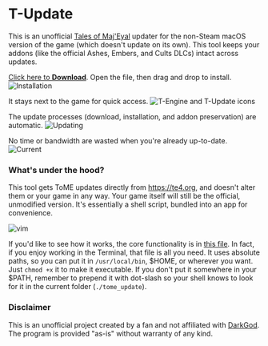 # T-Update

This is an unofficial [Tales of Maj'Eyal](https://te4.org) updater for the non-Steam macOS version of the game (which doesn't update on its own). This tool keeps your addons (like the official Ashes, Embers, and Cults DLCs) intact across updates. 

[Click here to **Download**](https://github.com/diedummydie/ToME-Update/releases/download/1.0/ToME-Update.dmg). Open the file, then drag and drop to install.
![Installation](https://github.com/diedummydie/ToME-Update/blob/master/etc/dmg.png)

It stays next to the game for quick access.
![T-Engine and T-Update icons](https://github.com/diedummydie/ToME-Update/blob/master/etc/icon.png)

The update processes (download, installation, and addon preservation) are automatic.
![Updating](https://github.com/diedummydie/ToME-Update/blob/master/etc/updating.png)

No time or bandwidth are wasted when you're already up-to-date.
![Current](https://github.com/diedummydie/ToME-Update/blob/master/etc/updated.png)

### What's under the hood?

This tool gets ToME updates directly from <https://te4.org>, and doesn't alter them or your game in any way. Your game itself will still be the official, unmodified version. It's essentially a shell script, bundled into an app for convenience.

![vim](https://github.com/diedummydie/ToME-Update/blob/master/etc/vim.png)

If you'd like to see how it works, the core functionality is in [this file](https://github.com/diedummydie/ToME-Update/blob/master/T-Update.app/Contents/Resources/tome_update). In fact, if you enjoy working in the Terminal, that file is all you need. It uses absolute paths, so you can put it in `/usr/local/bin`, $HOME, or wherever you want. Just `chmod +x` it to make it executable. If you don't put it somewhere in your $PATH, remember to prepend it with dot-slash so your shell knows to look for it in the current folder (`./tome_update`).

### Disclaimer

This is an unofficial project created by a fan and not affiliated with [DarkGod](https://www.patreon.com/darkgodone). The program is provided "as-is" without warranty of any kind.
